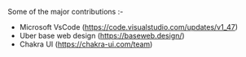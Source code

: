 <!--![Github stats](https://github-readme-stats.vercel.app/api?username=keshav-bohr)-->

Some of the major contributions :-
- Microsoft VsCode (https://code.visualstudio.com/updates/v1_47)
- Uber base web design (https://baseweb.design/)
- Chakra UI (https://chakra-ui.com/team)

<!--
**keshav-bohr/keshav-bohr** is a ✨ _special_ ✨ repository because its `README.md` (this file) appears on your GitHub profile.

Here are some ideas to get you started:

- 🔭 I’m currently working on ...
- 🌱 I’m currently learning ...
- 👯 I’m looking to collaborate on ...
- 🤔 I’m looking for help with ...
- 💬 Ask me about ...
- 📫 How to reach me: ...
- 😄 Pronouns: ...
- ⚡ Fun fact: ...
-->

